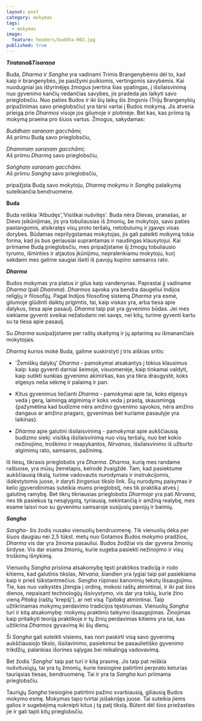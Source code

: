 ```yaml
---
layout: post
category: mokymas
tags:
  - mokymas
image:
  feature: headers/buddha-002.jpg
published: true
---
```


**_Tiratana&Tisaraṇa_**

Buda, *Dharma* ir *Sangha* yra vadinami Trimis Brangenybėmis dėl to, kad kaip ir brangenybės, jie pasižymi puikiomis, vertingomis savybėmis. Kai nuodugniai jas ištyrinėjęs žmogus įvertina šias ypatingas, į išsilaisvinimą nuo gyvenimo kančių vedančias savybes, jis pradeda jas laikyti savo prieglobsčiu. Nuo paties Budos ir iki šių laikų šis žingsnis (Trijų Brangenybių pripažinimas savo prieglobsčiu) yra tarsi vartai į Budos mokymą. Jis atveria prieigą prie *Dharmos* visoje jos gilumoje ir plotmėje. Bet kas, kas priima tą mokymą praeina pro šiuos vartus. 
Žmogus, sakydamas:

*Buddhaṃ saraṇaṃ gacchāmi;*  
Aš priimu Budą savo prieglobsčiu,  

*Dhammaṃ saraṇaṃ gacchāmi;*  
Aš priimu *Dharmą* savo prieglobsčiu,  

*Saṅghaṃ saraṇaṃ gacchāmi.*  
Aš priimu *Sanghą* savo prieglobsčiu,  

pripažįsta Budą savo mokytoju, *Dharmą* mokymu ir *Sanghą* palaikymą sutelkiančia bendruomene.
<!--break-->

**Buda**

Buda reiškia 'Atbudęs','Visiškai nušvitęs'. Buda nėra Dievas, pranašas, ar Dievo įsikūnijimas, jis yra tobuliausias iš žmonių, be mokytojo, savo paties pastangomis, atsikratęs visų proto teršalų, netobulumų ir įgavęs visas dorybes. Būdamas neprilygstamas mokytojas, jis gali pateikti mokymą tokia forma, kad jis bus geriausiai suprantamas ir naudingas klausytojui. Kai priimame Budą prieglobsčiu, mes pripažįstame šį žmogų tobuliausio tyrumo, išminties ir atjautos įkūnijimu, nepralenkiamu mokytoju, kurį sekdami mes galime saugiai išeiti iš pavojų kupino samsaros rato.

**_Dharma_** 

Budos mokymas yra platus ir gilus kaip vandenynas. Paprastai jį vadiname *Dharma* (pali *Dhamma*). *Dharmos* sąvoka yra bendra daugeliui Indijos religijų ir filosofijų. Pagal Indijos filosofinę sistemą *Dharma* yra esmė, gilumoje glūdinti daiktų prigimtis, tai, kaip viskas yra, arba tiesa apie dalykus, tiesa apie pasaulį. *Dharma* taip pat yra gyvenimo būdas. Jei mes siekiame gyventi sveikai nežalodami nei savęs, nei kitų, turime gyventi kartu su ta tiesa apie pasaulį.

Su *Dharma* susipažįstame per raštų skaitymą ir jų aptarimą su išmanančiais mokytojais.

*Dharmą* kurios mokė Buda, galime suskirstyti į tris aiškias sritis:

* 'Žemiškų dalykų' *Dharma* - pamokymai atsakantys į tokius klausimus kaip: kaip gyventi darniai šeimoje, visuomenėje, kaip tinkamai valdyti, kaip sutikti sunkias gyvenimo akimirkas, kas yra tikra draugystė, koks elgesys neša sėkmę ir palaimą ir pan.

* Kitus gyvenimus liečianti *Dharma* - pamokymai apie tai, koks elgesys veda į gerą, laimingą atgimimą ir koks veda į prastą, skausmingą {pažymėtina kad budizme nėra amžino gyvenimo sąvokos, nėra amžino dangaus ar amžino pragaro, gyvenimas bet kuriame pasaulyje yra laikinas}.

* *Dharma* apie galutini išsilaisvinimą - pamokymai apie aukščiausią budizmo siekį: visišką išsilaisvinimą nuo visų teršalų, nuo bet kokio nežinojimo, troškimo ir neapykantos, *Nirvanos*, išsilaisvinimo iš užburto atgimimų rato, samsaros, pažinimą.

Iš tiesų, tikrasis prieglobstis yra *Dharma*. *Dharma*, kurią mes randame raštuose, yra mūsų žemėlapis, kelrodė žvaigždė. Tam, kad pasiektume aukščiausią tikslą, turime vadovautis nurodymais ir instrukcijomis, išdėstytomis juose, ir daryti žingsnius tikslo link. Šių nurodymų paisymas ir kelio įgyvendinimas suteikia mums prieglobstį, nes tik praktika atves į galutinę ramybę. Bet tikrų tikriausias prieglobstis *Dharmoje* yra pati *Nirvana*, nes tik pasiekus tą nesąlygotą, tyriausią, nekintančią ir amžiną realybę, mes esame laisvi nuo su gyvenimu samsaroje susijusių pavojų ir baimių.

**_Sangha_**

*Sangha*- šis žodis nusako vienuolių bendruomenę. Tik vienuolių dėka per šiuos daugiau nei 2,5 tūkst. metų nuo Gotamos Budos mokymo pradžios, *Dharma* vis dar yra žinoma pasauliui. Budos žodžiai vis dar gyvena žmonių širdyse. Vis dar esama žmonių, kurie sugeba pasiekti nežinojimo ir visų troškimų išnykimą.

Vienuolių *Sangha* prisiima atsakomybę tęsti praktikos tradiciją ir rodo kitiems, kad galutinis tikslas, *Nirvana*, šiandien yra lygiai taip pat pasiekiama kaip ir prieš tūkstantmečius. *Sangha* rūpinasi kanoninių tekstų išsaugojimu. Tie, kas nuo vaikystės įžengia į ordiną, mokosi raštų atmintinai, ir iki pat šios dienos, nepaisant technologijų išsivystymo, vis dar yra tokių, kurie žino vieną *Pitaką* (raštų 'krepšį'), ar net visą *Tipitaką* atmintinai. Taip užtikrinamas mokymų perdavimo tradicijos tęstinumas. Vienuolių *Sangha* turi ir kitą atsakomybę: mokymų praktinio taikymo išsaugojimas. Žinojimas kaip pritaikyti teoriją praktikoje ir tų žinių perdavimas kitiems yra tai, kas užtikrina *Dharmos* gyvavimą iki šių dienų.

Ši *Sangha* gali suteikti visiems, kas nori paskirti visą savo gyvenimą aukščiausiojo tikslo, išsilavinimo, pasiekimui be pasaulietiško gyvenimo trikdžių, palankias išorines sąlygas bei reikalingą vadovavimą.

Bet žodis '*Sangha*' taip pat turi ir kitą prasmę. Jis taip pat reiškia nušvitusiųjų, tai yra tų žmonių, kurie tiesiogine patirtimi perprato keturias tauriąsias tiesas, bendruomenę. Tai ir yra ta *Sangha* kuri priimama prieglobsčiu.

Tauriųjų *Sangha* tiesiogine patirtimi pažino svarbiausią, giliausią Budos mokymo esmę. Mokymas tapo tvirtai įsišaknijęs juose. Tai suteikia jiems galios ir sugebėjimą nukreipti kitus į tą patį tikslą. Būtent dėl šios priežasties jie ir gali tapti kitų prieglobsčiu.
